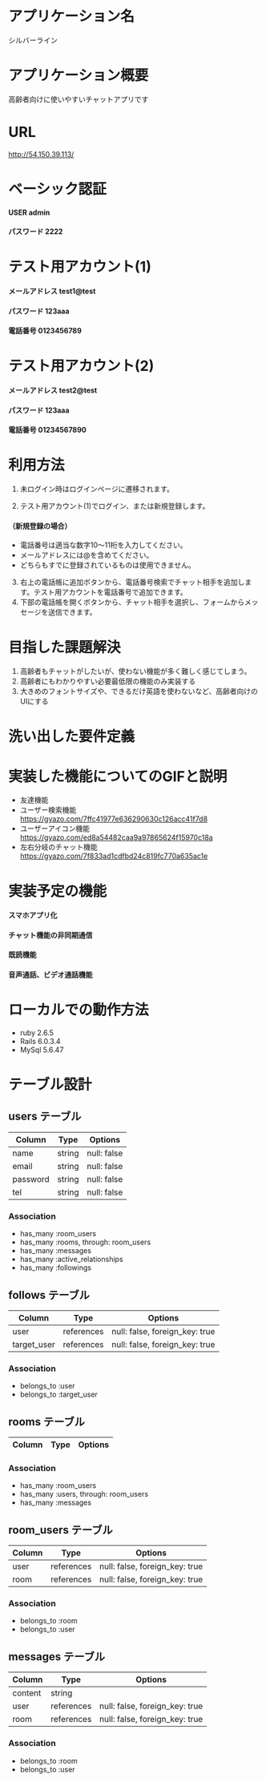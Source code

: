 # アプリケーション名
 シルバーライン
# アプリケーション概要
高齢者向けに使いやすいチャットアプリです
# URL
http://54.150.39.113/
# ベーシック認証
#### USER    admin
#### パスワード 2222
# テスト用アカウント(1)
#### メールアドレス test1@test
#### パスワード 123aaa
#### 電話番号 0123456789
# テスト用アカウント(2)
#### メールアドレス test2@test
#### パスワード 123aaa
#### 電話番号 01234567890
# 利用方法
1. 未ログイン時はログインページに遷移されます。

2. テスト用アカウント(1)でログイン、または新規登録します。
#### （新規登録の場合）
- 電話番号は適当な数字10〜11桁を入力してください。
- メールアドレスには@を含めてください。
- どちらもすでに登録されているものは使用できません。
3. 右上の電話帳に追加ボタンから、電話番号検索でチャット相手を追加します。テスト用アカウントを電話番号で追加できます。
4. 下部の電話帳を開くボタンから、チャット相手を選択し、フォームからメッセージを送信できます。
# 目指した課題解決  
1. 高齢者もチャットがしたいが、使わない機能が多く難しく感じてしまう。
2. 高齢者にもわかりやすい必要最低限の機能のみ実装する
3. 大きめのフォントサイズや、できるだけ英語を使わないなど、高齢者向けのUIにする
# 洗い出した要件定義
# 実装した機能についてのGIFと説明
- 友達機能
- ユーザー検索機能
https://gyazo.com/7ffc41977e636290630c126acc41f7d8
- ユーザーアイコン機能
https://gyazo.com/ed8a54482caa9a97865624f15970c18a
- 左右分岐のチャット機能
https://gyazo.com/7f833ad1cdfbd24c819fc770a635ac1e

# 実装予定の機能
#### スマホアプリ化
#### チャット機能の非同期通信
#### 既読機能
#### 音声通話、ビデオ通話機能
# ローカルでの動作方法
- ruby 2.6.5
- Rails 6.0.3.4
- MySql 5.6.47

# テーブル設計

## users テーブル

| Column   | Type   | Options     |
| -------- | ------ | ----------- |
| name     | string | null: false |
| email    | string | null: false |
| password | string | null: false |
| tel      | string | null: false |

### Association

- has_many :room_users
- has_many :rooms, through: room_users
- has_many :messages
- has_many :active_relationships
- has_many :followings

## follows テーブル

| Column      | Type       | Options                        |
| ----------- | ---------- | ------------------------------ |
| user        | references | null: false, foreign_key: true |
| target_user | references | null: false, foreign_key: true |

### Association

- belongs_to :user
- belongs_to :target_user

## rooms テーブル

| Column | Type   | Options     |
| ------ | ------ | ----------- |

### Association

- has_many :room_users
- has_many :users, through: room_users
- has_many :messages

## room_users テーブル

| Column | Type       | Options                        |
| ------ | ---------- | ------------------------------ |
| user   | references | null: false, foreign_key: true |
| room   | references | null: false, foreign_key: true |

### Association

- belongs_to :room
- belongs_to :user

## messages テーブル

| Column  | Type       | Options                        |
| ------- | ---------- | ------------------------------ |
| content | string     |                                |
| user    | references | null: false, foreign_key: true |
| room    | references | null: false, foreign_key: true |

### Association

- belongs_to :room
- belongs_to :user
